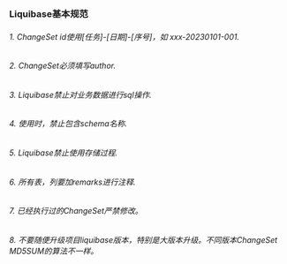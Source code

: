 ### Liquibase基本规范

###### 1. ChangeSet id使用[任务]-[日期]-[序号]，如 xxx-20230101-001.
###### 2. ChangeSet必须填写author.
###### 3. Liquibase禁止对业务数据进行sql操作.
###### 4. 使用<sql>时，禁止包含schema名称.
###### 5. Liquibase禁止使用存储过程.
###### 6. 所有表，列要加remarks进行注释.
###### 7. 已经执行过的ChangeSet严禁修改。
###### 8. 不要随便升级项目liquibase版本，特别是大版本升级。不同版本ChangeSet MD5SUM的算法不一样。